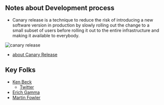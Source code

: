 ## Notes about Development process

- Canary release is a technique to reduce the risk of introducing a new software version in production by slowly rolling out the change to a small subset of users before rolling it out to the entire infrastructure and making it available to everybody. 

![canary release](https://martinfowler.com/bliki/images/canaryRelease/canary-release-2.png)

- [about Canary Release](https://martinfowler.com/bliki/CanaryRelease.html)


## Key Folks
- [Ken Beck](https://en.wikipedia.org/wiki/Kent_Beck)
    - [Twitter](https://twitter.com/KentBeck?ref_src=twsrc%5Egoogle%7Ctwcamp%5Eserp%7Ctwgr%5Eauthor)
- [Erich Gamma](https://en.wikipedia.org/wiki/Erich_Gamma)
- [Martin Fowler](https://en.wikipedia.org/wiki/Martin_Fowler_(software_engineer))


